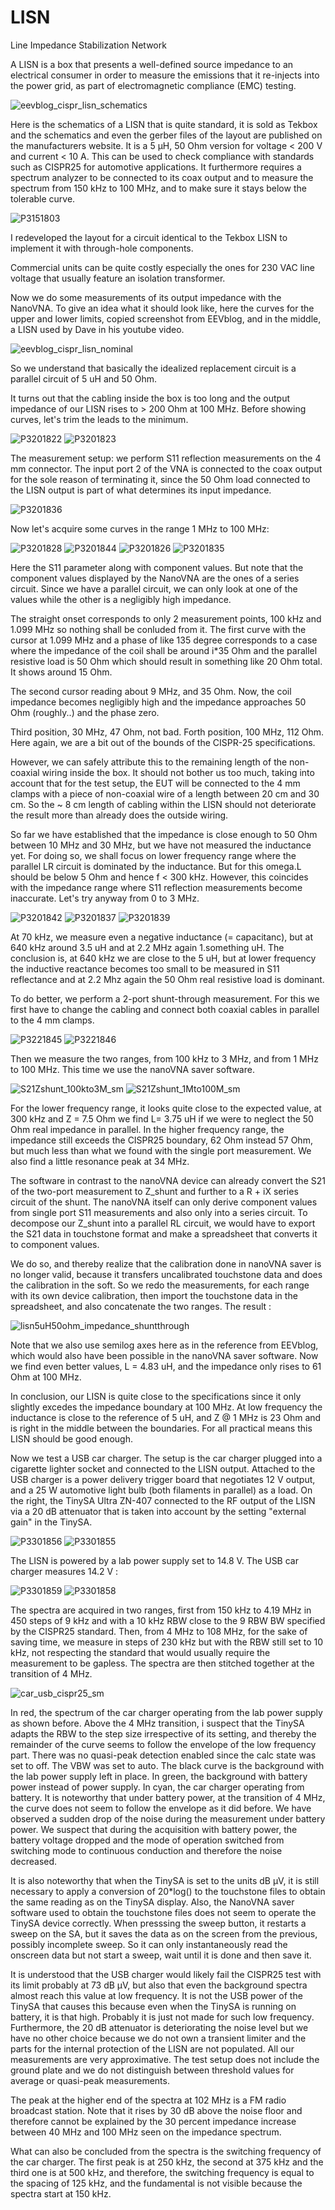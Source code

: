 # LISN
Line Impedance Stabilization Network

A LISN is a box that presents a well-defined source impedance to an electrical consumer in order to measure the emissions that it re-injects into the power grid, as part of electromagnetic compliance (EMC) testing.

![eevblog_cispr_lisn_schematics](https://github.com/user-attachments/assets/2d3cc524-24a0-46f3-85c0-db89c3493d5f)


Here is the schematics of a LISN that is quite standard, it is sold as Tekbox and the schematics and even the gerber files of the layout are published on the manufacturers website. It is a 5 µH, 50 Ohm version for voltage < 200 V and current < 10 A. This can be used to check compliance with standards such as CISPR25 for automotive applications. It furthermore requires a spectrum analyzer to be connected to its coax output and to measure the spectrum from 150 kHz to 100 MHz, and to make sure it stays below the tolerable curve.

![P3151803](https://github.com/user-attachments/assets/8381b36a-c79b-439b-8ef4-f32638255485)

I redeveloped the layout for a circuit identical to the Tekbox LISN to implement it with through-hole components. 

Commercial units can be quite costly especially the ones for 230 VAC line voltage that usually feature an isolation transformer.

Now we do some measurements of its output impedance with the NanoVNA. To give an idea what it should look like, here the curves for the upper and lower limits, copied screenshot from EEVblog, and in the middle, a LISN used by Dave in his youtube video. 

![eevblog_cispr_lisn_nominal](https://github.com/user-attachments/assets/fa9db483-89ff-4db8-ba68-fd3dc2675d40)


So we understand that basically the idealized replacement circuit is a parallel circuit of 5 uH and 50 Ohm.

It turns out that the cabling inside the box is too long and the output impedance of our LISN rises to > 200 Ohm at 100 MHz. Before showing curves, let's trim the leads to the minimum.

![P3201822](https://github.com/user-attachments/assets/69fa2651-419a-474a-9d4e-eecc8ede6a72)  ![P3201823](https://github.com/user-attachments/assets/8111f4a1-ea33-4821-b9ad-254df51b7dd6)

The measurement setup: we perform S11 reflection measurements on the 4 mm connector. The input port 2 of the VNA is connected to the coax output for the sole reason of terminating it, since the 50 Ohm load connected to the LISN output is part of what determines its input impedance.

![P3201836](https://github.com/user-attachments/assets/384b5663-d0a5-4ada-a9ab-91bb98bb1f66)

Now let's acquire some curves in the range 1 MHz to 100 MHz:

![P3201828](https://github.com/user-attachments/assets/79e72d77-c586-4cc9-ab81-840ce5ab3410)  ![P3201844](https://github.com/user-attachments/assets/8266cff3-123a-41cd-a94b-ef1c064ddf58)
![P3201826](https://github.com/user-attachments/assets/b53afc89-86ca-4f1d-be5c-de4b3f909943)  ![P3201835](https://github.com/user-attachments/assets/cabad535-b50a-47a4-8927-bba2acd8b6df)

Here the S11 parameter along with component values. But note that the component values displayed by the NanoVNA are the ones of a series circuit. Since we have a parallel circuit, we can only look at one of the values while the other is a negligibly high impedance.

The straight onset corresponds to only 2 measurement points, 100 kHz and 1.099 MHz so nothing shall be conluded from it. The first curve with the cursor at 1.099 MHz and a phase of like 135 degree corresponds to a case where the impedance of the coil shall be around i*35 Ohm and the parallel resistive load is 50 Ohm which should result in something like 20 Ohm total. It shows around 15 Ohm.

The second cursor reading about 9 MHz, and 35 Ohm. Now, the coil impedance becomes negligibly high and the impedance approaches 50 Ohm (roughly..) and the phase zero.

Third position, 30 MHz, 47 Ohm, not bad. Forth position, 100 MHz, 112 Ohm. Here again, we are a bit out of the bounds of the CISPR-25 specifications. 

However, we can safely attribute this to the remaining length of the non-coaxial wiring inside the box. It should not bother us too much, taking into account that for the test setup, the EUT will be connected to the 4 mm clamps with a piece of non-coaxial wire of a length between 20 cm and 30 cm. So the ~ 8 cm length of cabling within the LISN should not deteriorate the result more than already does the outside wiring.

So far we have established that the impedance is close enough to 50 Ohm between 10 MHz and 30 MHz, but we have not measured the inductance yet. For doing so, we shall focus on lower frequency range where the parallel LR circuit is dominated by the inductance. But for this omega.L should be below 5 Ohm and hence f < 300 kHz. However, this coincides with the impedance range where S11 reflection measurements become inaccurate. Let's try anyway from 0 to 3 MHz.


![P3201842](https://github.com/user-attachments/assets/6fc4d233-3d56-460a-bc73-1ae1cd67fbf1)  ![P3201837](https://github.com/user-attachments/assets/7046e02e-1e45-47d9-bc4d-0f9b6758e125)
![P3201839](https://github.com/user-attachments/assets/39417820-4aa4-4bbf-b5da-eebccb645d23)

At 70 kHz, we measure even a negative inductance (= capacitanc), but at 640 kHz around 3.5 uH and at 2.2 MHz again 1.something uH. The conclusion is, at 640 kHz we are close to the 5 uH, but at lower frequency the inductive reactance becomes too small to be measured in S11 reflectance and at 2.2 Mhz again the 50 Ohm real resistive load is dominant.

To do better, we perform a 2-port shunt-through measurement. For this we first have to change the cabling and connect both coaxial cables in parallel to the 4 mm clamps.

![P3221845](https://github.com/user-attachments/assets/f25a4415-04a5-43b9-ab56-7e32835dbdcd)  ![P3221846](https://github.com/user-attachments/assets/56fc96b6-22d4-46f6-b767-765ec2d98639)

Then we measure the two ranges, from 100 kHz to 3 MHz, and from 1 MHz to 100 MHz. This time we use the nanoVNA saver software.

![S21Zshunt_100kto3M_sm](https://github.com/user-attachments/assets/0838e36d-35b6-409c-9222-cfb2f8f468bc)     ![S21Zshunt_1Mto100M_sm](https://github.com/user-attachments/assets/b91a936a-6058-4758-a617-a405e2b55ba6)



For the lower frequency range, it looks quite close to the expected value, at 300 kHz and Z = 7.5 Ohm we find L= 3.75 uH if we were to neglect the 50 Ohm real impedance in parallel. In the higher frequency range, the impedance still exceeds the CISPR25 boundary, 62 Ohm instead 57 Ohm, but much less than what we found with the single port measurement. We also find a little resonance peak at 34 MHz. 

The software in contrast to the nanoVNA device can already convert the S21 of the two-port measurement to Z_shunt and further to a R + iX series circuit of the shunt. The nanoVNA itself can only derive component values from single port S11 measurements and also only into a series circuit. To decompose our Z_shunt into a parallel RL circuit, we would have to export the S21 data in touchstone format and make a spreadsheet that converts it to component values.

We do so, and thereby realize that the calibration done in nanoVNA saver is no longer valid, because it transfers uncalibrated touchstone data and does the calibration in the soft. So we redo the measurements, for each range with its own device calibration, then import the touchstone data in the spreadsheet, and also concatenate the two ranges. The result :

![lisn5uH50ohm_impedance_shuntthrough](https://github.com/user-attachments/assets/44dc48a3-0063-4242-8b62-b54dda2bb628)

Note that we also use semilog axes here as in the reference from EEVblog, which would also have been possible in the nanoVNA saver software. Now we find even better values, L = 4.83 uH, and the impedance only rises to 61 Ohm at 100 MHz.

In conclusion, our LISN is quite close to the specifications since it only slightly excedes the impedance boundary at 100 MHz. At low frequency the inductance is close to the reference of 5 uH, and Z @ 1 MHz is 23 Ohm and is right in the middle between the boundaries. For all practical means this LISN should be good enough.

Now we test a USB car charger. The setup is the car charger plugged into a cigarette lighter socket and connected to the LISN output. Attached to the USB charger is a power delivery trigger board that negotiates 12 V output, and a 25 W automotive light bulb (both filaments in parallel) as a load. On the right, the TinySA Ultra ZN-407 connected to the RF output of the LISN via a 20 dB attenuator that is taken into account by the setting "external gain" in the TinySA.

![P3301856](https://github.com/user-attachments/assets/14b0b30d-408d-4514-85f1-5b6c8f2e1ebe)  ![P3301855](https://github.com/user-attachments/assets/1b77e3b1-e0da-41b8-a32d-4b57c3f4872b)

The LISN is powered by a lab power supply set to 14.8 V. The USB car charger measures 14.2 V :

![P3301859](https://github.com/user-attachments/assets/766450e3-15d1-432a-996f-fb644abf65d2)   ![P3301858](https://github.com/user-attachments/assets/24f7163a-29e1-405d-b924-b4765fa1a93e)

The spectra are acquired in two ranges, first from 150 kHz to 4.19 MHz in 450 steps of 9 kHz and with a 10 kHz RBW close to the 9 RBW BW specified by the CISPR25 standard. Then, from 4 MHz to 108 MHz, for the sake of saving time, we measure in steps of 230 kHz but with the RBW still set to 10 kHz, not respecting the standard that would usually require the measurement to be gapless. The spectra are then stitched together at the transition of 4 MHz.

![car_usb_cispr25_sm](https://github.com/user-attachments/assets/3106cafb-dbe1-4805-b6cc-f4ec154a514e)

In red, the spectrum of the car charger operating from the lab power supply as shown before. Above the 4 MHz transition, i suspect that the TinySA adapts the RBW to the step size irrespective of its setting, and thereby the remainder of the curve seems to follow the envelope of the low frequency part. There was no quasi-peak detection enabled since the calc state was set to off. The VBW was set to auto. The black curve is the background with the lab power supply left in place. In green, the background with battery power instead of power supply. In cyan, the car charger operating from battery. It is noteworthy that under battery power, at the transition of 4 MHz, the curve does not seem to follow the envelope as it did before. We have observed a sudden drop of the noise during the measurement under battery power. We suspect that during the acquisition with battery power, the battery voltage dropped and the mode of operation switched from switching mode to continuous conduction and therefore the noise decreased.

It is also noteworthy that when the TinySA is set to the units dB µV, it is still necessary to apply a conversion of 20*log() to the touchstone files to obtain the same reading as on the TinySA display. Also, the NanoVNA saver software used to obtain the touchstone files does not seem to operate the TinySA device correctly. When presssing the sweep button, it restarts a sweep on the SA, but it saves the data as on the screen from the previous, possibly incomplete sweep. So it can only instantaneously read the onscreen data but not start a sweep, wait until it is done and then save it.

It is understood that the USB charger would likely fail the CISPR25 test with its limit probably at 73 dB µV, but also that even the background spectra almost reach this value at low frequency. It is not the USB power of the TinySA that causes this because even when the TinySA is running on battery, it is that high. Probably it is just not made for such low frequency. Furthermore, the 20 dB attenuator is deteriorating the noise level but we have no other choice because we do not own a transient limiter and the parts for the internal protection of the LISN are not populated. All our measurements are very approximative. The test setup does not include the ground plate and we do not distinguish between threshold values for average or quasi-peak measurements.

The peak at the higher end of the spectra at 102 MHz is a FM radio broadcast station. Note that it rises by 30 dB above the noise floor and therefore cannot be explained by the 30 percent impedance increase between 40 MHz and 100 MHz seen on the impedance spectrum.

What can also be concluded from the spectra is the switching frequency of the car charger. The first peak is at 250 kHz, the second at 375 kHz and the third one is at 500 kHz, and therefore, the switching frequency is equal to the spacing of 125 kHz, and the fundamental is not visible because the spectra start at 150 kHz.
